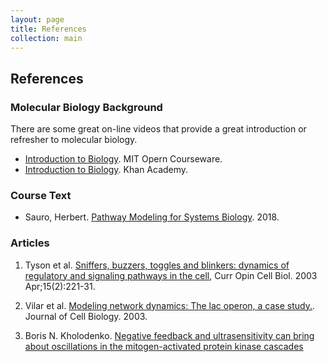 ```yaml
---
layout: page
title: References
collection: main
---
```


## References

### Molecular Biology Background
There are some great on-line videos that provide a great
introduction or refresher to molecular biology.

- [Introduction to Biology](https://ocw.mit.edu/courses/biology/7-012-introduction-to-biology-fall-2004/). MIT Opern Courseware.
- [Introduction to Biology](https://www.khanacademy.org/science/high-school-biology). Khan Academy.

### Course Text

- Sauro, Herbert. [Pathway Modeling for Systems Biology](https://github.com/ModelEngineering/advancing-biomedical-models/blob/master/references/PathwayModeling_10012018.pdf). 2018.

### Articles

1. Tyson et al. [Sniffers, buzzers, toggles and blinkers: dynamics of regulatory and signaling pathways in the cell](https://www.ncbi.nlm.nih.gov/pubmed/12648679),
Curr Opin Cell Biol. 2003 Apr;15(2):221-31.

1.  Vilar et al. [Modeling network dynamics: 
The lac operon, a case study.](https://www.ncbi.nlm.nih.gov/pmc/articles/PMC2172934/). Journal of Cell Biology. 2003.

1. Boris N. Kholodenko. [Negative feedback and ultrasensitivity can bring about oscillations in the mitogen-activated protein kinase cascades](http://biomodels.caltech.edu:8080/courses/20130627/Kholodenko2000.pdf)
